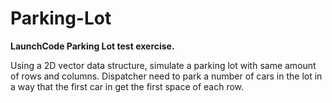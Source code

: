 # Parking-Lot

**LaunchCode Parking Lot test exercise.**

Using a 2D vector data structure, simulate a parking lot with same amount of
rows and columns. Dispatcher need to park a number of cars in the lot in a way
that the first car in get the first space of each row.
